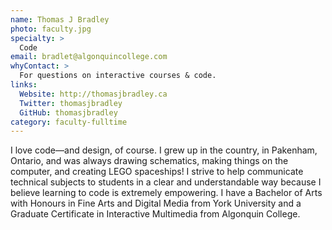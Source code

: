 ```yaml
---
name: Thomas J Bradley
photo: faculty.jpg
specialty: >
  Code
email: bradlet@algonquincollege.com
whyContact: >
  For questions on interactive courses & code.
links:
  Website: http://thomasjbradley.ca
  Twitter: thomasjbradley
  GitHub: thomasjbradley
category: faculty-fulltime
---
```


I love code—and design, of course. I grew up in the country, in Pakenham, Ontario, and was always drawing schematics, making things on the computer, and creating LEGO spaceships! I strive to help communicate technical subjects to students in a clear and understandable way because I believe learning to code is extremely empowering. I have a Bachelor of Arts with Honours in Fine Arts and Digital Media from York University and a Graduate Certificate in Interactive Multimedia from Algonquin College.
